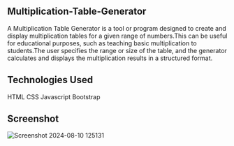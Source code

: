
## Multiplication-Table-Generator

A Multiplication Table Generator is a tool or program designed to create and display multiplication tables for a given range of numbers.This can be useful for educational purposes, such as teaching basic multiplication to students.The user specifies the range or size of the table, and the generator calculates and displays the multiplication results in a structured format.


## Technologies Used
HTML
CSS
Javascript
Bootstrap

## Screenshot
![Screenshot 2024-08-10 125131](https://github.com/user-attachments/assets/2a61f743-7098-4959-86e1-dbc4332f532c)

